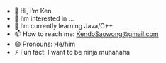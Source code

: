 - 👋 Hi, I’m Ken
- 👀 I’m interested in ...
- 🌱 I’m currently learning Java/C++
- 📫 How to reach me: KendoSaowong@gmail.com
- 😄 Pronouns: He/him
- ⚡ Fun fact: I want to be ninja muhahaha

<!---
KendoTarakate/KendoTarakate is a ✨ special ✨ repository because its `README.md` (this file) appears on your GitHub profile.
You can click the Preview link to take a look at your changes.
--->
